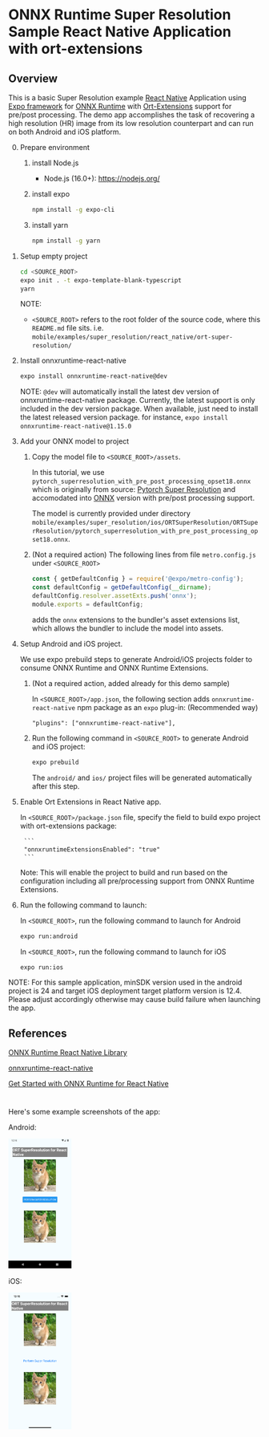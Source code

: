 # ONNX Runtime Super Resolution Sample React Native Application with ort-extensions

## Overview

This is a basic Super Resolution example [React Native](https://reactnative.dev/) Application using [Expo framework](https://docs.expo.dev/) for [ONNX Runtime](https://github.com/microsoft/onnxruntime) with [Ort-Extensions](https://github.com/microsoft/onnxruntime-extensions) support for pre/post processing. The demo app accomplishes the task of recovering a high resolution (HR) image from its low resolution counterpart and can run on both Android and iOS platform.

0. Prepare environment
    1. install Node.js
        - Node.js (16.0+): <https://nodejs.org/>
    2. install expo

        ```sh
        npm install -g expo-cli
        ```

    3. install yarn

        ```sh
        npm install -g yarn
        ```

1. Setup empty project

   ```sh
   cd <SOURCE_ROOT>
   expo init . -t expo-template-blank-typescript
   yarn
   ```

   NOTE:
   - `<SOURCE_ROOT>` refers to the root folder of the source code, where this `README.md` file sits.
   i.e. `mobile/examples/super_resolution/react_native/ort-super-resolution/`

2. Install onnxruntime-react-native

    ```sh
    expo install onnxruntime-react-native@dev
    ```

    NOTE: `@dev` will automatically install the latest dev version of onnxruntime-react-native package. Currently, the latest support is only included in the dev version package.
    When available, just need to install the latest released version package. for instance, `expo install onnxruntime-react-native@1.15.0`

3. Add your ONNX model to project

    1. Copy the model file to `<SOURCE_ROOT>/assets`.

       In this tutorial, we use `pytorch_superresolution_with_pre_post_processing_opset18.onnx` which is originally from source: [Pytorch Super Resolution](https://pytorch.org/tutorials/advanced/super_resolution_with_onnxruntime.html) and accomodated into [ONNX](https://github.com/onnx/onnx) version with pre/post processing support.

       The model is currently provided under directory `mobile/examples/super_resolution/ios/ORTSuperResolution/ORTSuperResolution/pytorch_superresolution_with_pre_post_processing_opset18.onnx`.

    2. (Not a required action) The following lines from file `metro.config.js` under `<SOURCE_ROOT>`

       ```js
       const { getDefaultConfig } = require('@expo/metro-config');
       const defaultConfig = getDefaultConfig(__dirname);
       defaultConfig.resolver.assetExts.push('onnx');
       module.exports = defaultConfig;
       ```

       adds the `onnx` extensions to the bundler's asset extensions list, which allows the bundler to include the model into assets.

4. Setup Android and iOS project.

    We use expo prebuild steps to generate Android/iOS projects folder to consume ONNX Runtime and ONNX Runtime Extensions.

    1. (Not a required action, added already for this demo sample)

        In `<SOURCE_ROOT>/app.json`, the following section adds `onnxruntime-react-native` npm package as an `expo` plug-in: (Recommended way)

        ```
        "plugins": ["onnxruntime-react-native"],
        ```

    2. Run the following command in `<SOURCE_ROOT>` to generate Android and iOS project:

        ```sh
        expo prebuild
        ```

        The `android/` and `ios/` project files will be generated automatically after this step.

5. Enable Ort Extensions in React Native app.

   In `<SOURCE_ROOT>/package.json` file, specify the field to build expo project with ort-extensions package:

        ```
        "onnxruntimeExtensionsEnabled": "true"
        ```

    Note: This will enable the project to build and run based on the configuration including all pre/processing support
    from ONNX Runtime Extensions.

6. Run the following command to launch:

    In `<SOURCE_ROOT>`, run the following command to launch for Android

    ```sh
    expo run:android
    ```

    In `<SOURCE_ROOT>`, run the following command to launch for iOS

    ```sh
    expo run:ios
    ```

NOTE: For this sample application, minSDK version used in the android project is 24 and target iOS deployment target platform version is 12.4. Please adjust accordingly otherwise may cause build failure when launching the app.

## References

[ONNX Runtime React Native Library](https://github.com/microsoft/onnxruntime/tree/main/js/react_native#onnxruntime-react-native)

[onnxruntime-react-native](https://github.com/microsoft/onnxruntime/tree/main/js#onnxruntime-react-native)

[Get Started with ONNX Runtime for React Native](https://onnxruntime.ai/docs/get-started/with-javascript.html#onnx-runtime-for-react-native)

#

Here's some example screenshots of the app:

Android:

<img width=25% src="../images/Screenshot_rn_android.png" alt="App Screenshot" />

iOS:

<img width=25% src="../images/Screenshot_rn_ios.png" alt="App Screenshot" />

